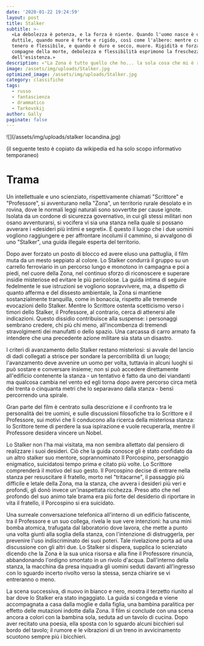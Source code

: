 ```yaml
---
date: '2020-01-22 19:24:59'
layout: post
title: Stalker
subtitle: >-
  «La debolezza è potenza, e la forza è niente. Quando l'uomo nasce è debole e
  duttile, quando muore è forte e rigido, così come l'albero: mentre cresce è
  tenero e flessibile, e quando è duro e secco, muore. Rigidità e forza sono
  compagne della morte, debolezza e flessibilità esprimono la freschezza
  dell'esistenza.»
description: «"La Zona è tutto quello che ho... la sola cosa che mi è rimasta"»
image: /assets/img/uploads/Stalker.jpg
optimized_image: /assets/img/uploads/Stalker.jpg
category: classifiche
tags:
  - russo
  - fantascienza
  - drammatico
  - Tarkovskij
author: Gally
paginate: false
---
```

![](/assets/img/uploads/stalker locandina.jpg)



(il seguente testo è copiato da wikipedia ed ha solo scopo informativo temporaneo)

# Trama

Un intellettuale e uno scienziato, rispettivamente chiamati "Scrittore" e "Professore", si avventurano nella "Zona", un territorio rurale desolato e in rovina, dove le normali leggi naturali sono sovvertite per cause ignote. Isolata da un cordone di sicurezza governativo, in cui gli stessi militari non osano avventurarsi, si vocifera vi sia una stanza nella quale si possano avverare i «desideri più intimi e segreti». È questo il luogo che i due uomini vogliono raggiungere e per affrontare incolumi il cammino, si avvalgono di uno "Stalker", una guida illegale esperta del territorio.

Dopo aver forzato un posto di blocco ed avere eluso una pattuglia, il film muta da un mesto seppiato al colore. Lo Stalker condurrà il gruppo su un carrello ferroviario in un percorso lungo e monotono in campagna e poi a piedi, nel cuore della Zona, nel continuo sforzo di riconoscere e superare insidie misteriose ed evitare le più pericolose. La guida intima di seguire fedelmente le sue istruzioni se vogliono sopravvivere, ma, a dispetto di quanto afferma e del dissesto ambientale, la Zona si mantiene sostanzialmente tranquilla, come in bonaccia, rispetto alle tremende evocazioni dello Stalker. Mentre lo Scrittore ostenta scetticismo verso i timori dello Stalker, il Professore, al contrario, cerca di attenersi alle indicazioni. Questo dissidio contribuisce alla suspense: i personaggi sembrano credere, chi più chi meno, all'incombenza di tremendi stravolgimenti dei manufatti o dello spazio. Una carcassa di carro armato fa intendere che una precedente azione militare sia stata un disastro.

I criteri di avanzamento dello Stalker restano misteriosi: si avvale del lancio di dadi collegati a strisce per sondare la percorribilità di un luogo; l'avanzamento deve avvenire un uomo per volta, tuttavia in alcuni luoghi si può sostare e conversare insieme; non si può accedere direttamente all'edificio contenente la stanza - un tentativo è fatto da uno dei viandanti ma qualcosa cambia nel vento ed egli torna dopo avere percorso circa metà dei trenta o cinquanta metri che lo separavano dalla stanza - bensì percorrendo una spirale.

Gran parte del film è centrato sulla descrizione e il confronto tra le personalità dei tre uomini, e sulle discussioni filosofiche tra lo Scrittore e il Professore, sui motivi che li conducono alla ricerca della misteriosa stanza: lo Scrittore teme di perdere la sua ispirazione e vuole recuperarla, mentre il Professore desidera vincere un Nobel.

Lo Stalker non l'ha mai visitata, ma non sembra allettato dal pensiero di realizzare i suoi desideri. Ciò che la guida conosce gli è stato confidato da un altro stalker suo mentore, soprannominato Il Porcospino, personaggio enigmatico, suicidatosi tempo prima e citato più volte. Lo Scrittore comprenderà il motivo del suo gesto. Il Porcospino decise di entrare nella stanza per resuscitare il fratello, morto nel "tritacarne", il passaggio più difficile e letale della Zona, ma la stanza, che avvera i desideri più veri e profondi, gli donò invece un'inaspettata ricchezza. Preso atto che nel profondo del suo animo tale brama era più forte del desiderio di riportare in vita il fratello, il Porcospino si era suicidato.

Una surreale conversazione telefonica all'interno di un edificio fatiscente, tra il Professore e un suo collega, rivela le sue vere intenzioni: ha una mini bomba atomica, trafugata dal laboratorio dove lavora, che mette a punto una volta giunti alla soglia della stanza, con l'intenzione di distruggerla, per prevenire l'uso indiscriminato dei suoi poteri. Tale rivelazione porta ad una discussione con gli altri due. Lo Stalker si dispera, supplica lo scienziato dicendo che la Zona è la sua unica risorsa e alla fine il Professore rinuncia, abbandonando l'ordigno smontato in un rivolo d'acqua. Dall'interno della stanza, la macchina da presa inquadra gli uomini seduti davanti all'ingresso con lo sguardo incerto rivolto verso la stessa, senza chiarire se vi entreranno o meno.

La scena successiva, di nuovo in bianco e nero, mostra il terzetto riunito al bar dove lo Stalker era stato ingaggiato. La guida si congeda e viene accompagnata a casa dalla moglie e dalla figlia, una bambina paralitica per effetto delle mutazioni indotte dalla Zona. Il film si conclude con una scena ancora a colori con la bambina sola, seduta ad un tavolo di cucina. Dopo aver recitato una poesia, ella sposta con lo sguardo alcuni bicchieri sul bordo del tavolo; il rumore e le vibrazioni di un treno in avvicinamento scuotono sempre più i bicchieri.


